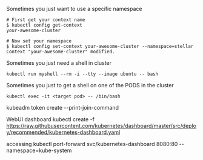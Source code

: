 
Sometimes you just want to use a specific namespace
```
# First get your context name
$ kubectl config get-context
your-awesome-cluster

# Now set your namespace
$ kubectl config set-context your-awesome-cluster --namespace=stellar
Context "your-awesome-cluster" modified.

```

Sometimes you just need a shell in cluster
```
kubectl run myshell --rm -i --tty --image ubuntu -- bash
```

Sometimes you just to get a shell on one of the PODS in the cluster
```
kubectl exec -it <target pod> -- /bin/bash
```

kubeadm token create --print-join-command

WebUI dashboard
kubectl create -f https://raw.githubusercontent.com/kubernetes/dashboard/master/src/deploy/recommended/kubernetes-dashboard.yaml

accessing 
kubectl port-forward svc/kubernetes-dashboard 8080:80 --namespace=kube-system